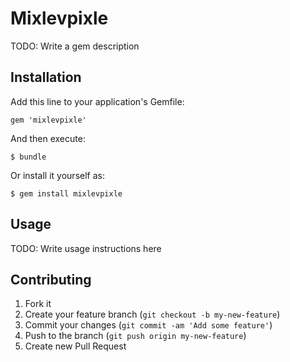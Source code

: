 # Mixlevpixle

TODO: Write a gem description

## Installation

Add this line to your application's Gemfile:

    gem 'mixlevpixle'

And then execute:

    $ bundle

Or install it yourself as:

    $ gem install mixlevpixle

## Usage

TODO: Write usage instructions here

## Contributing

1. Fork it
2. Create your feature branch (`git checkout -b my-new-feature`)
3. Commit your changes (`git commit -am 'Add some feature'`)
4. Push to the branch (`git push origin my-new-feature`)
5. Create new Pull Request
